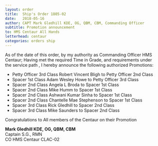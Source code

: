 ```yaml
---
layout: order
title:  Ship's Order 1805-02
date:   2018-05-16
author: CAPT Mark Gledhill KDE, OG, QBM, CBM, Commanding Officer
subtitle: Promotion announcement
to: HMS Centaur All Hands
letterhead: centaur
categories: orders ship
---
```


As of the date of this order, by my authority as
Commanding Officer HMS Centaur;
Having met the required Time in Grade, and requirements
under the service path , I hereby
announce the following authorized Promotions:

* Petty Officer 3rd Class Robert Vincent Bligh to Petty Officer 2nd Class 
* Spacer 1st Class Adam Wesley Howe to Petty Officer 3rd Class 
* Spacer 2nd Class Angela L Broda to Spacer 1st Class 
* Spacer 2nd Class Mike Humm to Spacer 1st Class 
* Spacer 2nd Class Ashwani Kumar Sinha to Spacer 1st Class 
* Spacer 2nd Class Chantelle Mae Stephenson to Spacer 1st Class 
* Spacer 3rd Class Rick Gledhill to Spacer 2nd Class 
* Spacer 3rd Class Mike Saunders to Spacer 2nd Class 


Congratulations to All members of the Centaur on their Promotion

**Mark Gledhill KDE, OG, QBM, CBM**  
Captain S.G., RMN  
CO HMS Centaur CLAC-02